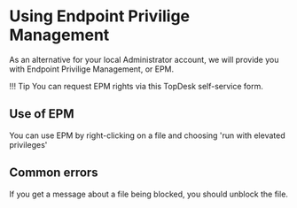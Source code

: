 # Using Endpoint Privilige Management

As an alternative for your local Administrator account, we will provide you with Endpoint Privilige Management, or EPM. 

!!! Tip
    You can request EPM rights via this TopDesk self-service form.

## Use of EPM
You can use EPM by right-clicking on a file and choosing 'run with elevated privileges'

## Common errors
If you get a message about a file being blocked, you should unblock the file. 
